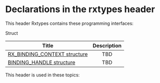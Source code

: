 # Declarations in the rxtypes header
This header Rxtypes contains these programming interfaces:

Struct

| Title        | Description    |
| ------------- |:-------------:|
| [RX_BINDING_CONTEXT structure](ns-rxtypes--rx-binding-context.md) | TBD |
| [BINDING_HANDLE structure](ns-rxtypes--binding-handle.md) | TBD |

This header is used in these topics:

